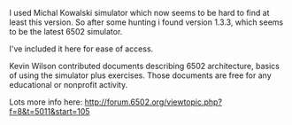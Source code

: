 I used Michal Kowalski simulator which now seems to be hard to find at least this version. 
So after some hunting i found version 1.3.3, which seems to be the latest 6502 simulator. 

I've included it here for ease of access. 

Kevin Wilson contributed documents describing 6502 architecture, basics of using the simulator plus exercises. 
Those documents are free for any educational or nonprofit activity.

Lots more info here: http://forum.6502.org/viewtopic.php?f=8&t=5011&start=105

